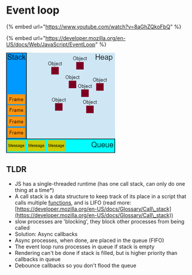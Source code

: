 # Event loop

{% embed url="https://www.youtube.com/watch?v=8aGhZQkoFbQ" %}



{% embed url="https://developer.mozilla.org/en-US/docs/Web/JavaScript/EventLoop" %}

![](<../../.gitbook/assets/image (36).png>)

## TLDR

* JS has a single-threaded runtime (has one call stack, can only do one thing at a time\*)
* A call stack is a data structure to keep track of its place in a script that calls multiple [functions](https://developer.mozilla.org/en-US/docs/Glossary/function), and is LIFO (read more: [https://developer.mozilla.org/en-US/docs/Glossary/Call\_stack](https://developer.mozilla.org/en-US/docs/Glossary/Call\_stack))
* slow processes are 'blocking', they block other processes from being called
* Solution: Async callbacks
* Async processes, when done, are placed in the queue (FIFO)
* The event loop runs processes in queue if stack is empty
* Rendering can't be done if stack is filled, but is higher priority than callbacks in queue
* Debounce callbacks so you don't flood the queue
